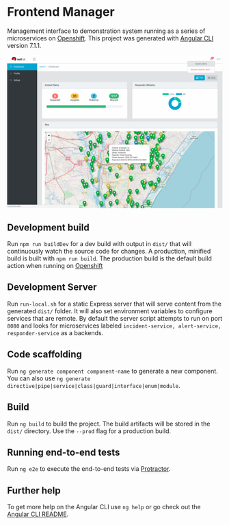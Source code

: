 # Frontend Manager

Management interface to demonstration system running as a series of microservices on [Openshift](https://www.openshift.com/). This project was generated with [Angular CLI](https://github.com/angular/angular-cli) version 7.1.1.

![screenshot](screenshot.png)

## Development build

Run `npm run buildDev` for a dev build with output in `dist/` that will continuously watch the source code for changes. A production, minified build is built with `npm run build`. The production build is the default build action when running on [Openshift]()

## Development Server

Run `run-local.sh` for a static Express server that will serve content from the generated `dist/` folder. It will also set environment variables to configure services that are remote. By default the server script attempts to run on port `8080` and looks for microservices labeled `incident-service, alert-service, responder-service` as a backends.

## Code scaffolding

Run `ng generate component component-name` to generate a new component. You can also use `ng generate directive|pipe|service|class|guard|interface|enum|module`.

## Build

Run `ng build` to build the project. The build artifacts will be stored in the `dist/` directory. Use the `--prod` flag for a production build.

## Running end-to-end tests

Run `ng e2e` to execute the end-to-end tests via [Protractor](http://www.protractortest.org/).

## Further help

To get more help on the Angular CLI use `ng help` or go check out the [Angular CLI README](https://github.com/angular/angular-cli/blob/master/README.md).
